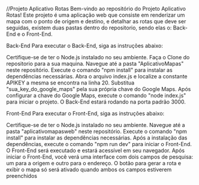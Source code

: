 //Projeto Aplicativo Rotas
Bem-vindo ao repositório do Projeto Aplicativo Rotas! Este projeto é uma aplicação web que consiste em renderizar um mapa com o ponto de origem e destino, e detalhar as rotas que deve ser seguidas, existem duas pastas  dentro do repositorio, sendo elas o: Back-End e o Front-End.

Back-End
Para executar o Back-End, siga as instruções abaixo:

Certifique-se de ter o Node.js instalado no seu ambiente.
Faça o Clone do repositorio para a sua maquina.
Navegue até a pasta "AplicativoMapas" neste repositório.
Execute o comando "npm install" para instalar as dependências necessárias.
Abra o arquivo index.js e localize a constante APIKEY a mesma se encontra na linha 20. Substitua "sua_key_do_google_maps" pela sua própria chave do Google Maps.
Após configurar a chave do Google Maps, execute o comando "node index.js" para iniciar o projeto.
O Back-End estará rodando na porta padrão 3000.

Front-End
Para executar o Front-End, siga as instruções abaixo:

Certifique-se de ter o Node.js instalado no seu ambiente.
Navegue até a pasta "aplicativomapasweb" neste repositório.
Execute o comando "npm install" para instalar as dependências necessárias.
Após a instalação das dependências, execute o comando "npm run dev" para iniciar o Front-End.
O Front-End será executado e estará acessível em seu navegador.
Após iniciar o Front-End, você verá uma interface com dois campos de pesquisa: um para a origem e outro para o endereço. O botão para gerar a rota e exibir o mapa só será ativado quando ambos os campos estiverem preenchidos
